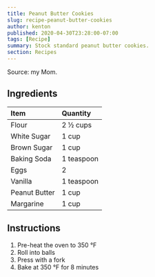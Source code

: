 ```yaml
---
title: Peanut Butter Cookies
slug: recipe-peanut-butter-cookies
author: kenton
published: 2020-04-30T23:28:00-07:00
tags: [Recipe]
summary: Stock standard peanut butter cookies.
section: Recipes
---
```


Source: my Mom.

## Ingredients

| Item | Quantity |
|:-|:-|
| Flour | 2 ½ cups |
| White Sugar | 1 cup |
| Brown Sugar | 1 cup |
| Baking Soda | 1 teaspoon |
| Eggs | 2 |
| Vanilla | 1 teaspoon |
| Peanut Butter | 1 cup |
| Margarine | 1 cup |

## Instructions

1. Pre-heat the oven to 350 °F
2. Roll into balls
3. Press with a fork
4. Bake at 350 °F for 8 minutes


